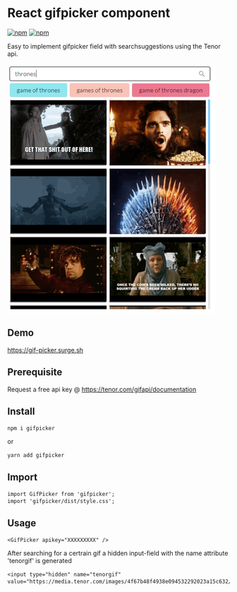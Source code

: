 # React gifpicker component

[![npm](https://img.shields.io/static/v1?label=npm&message=v1.0.19&color=informational)](https://www.npmjs.com/package/gifpicker)
[![npm](https://img.shields.io/static/v1?label=minified%20size&message=79,71%20kB&color=success)](https://www.npmjs.com/package/gifpicker)

Easy to implement gifpicker field with searchsuggestions using the Tenor api.

![alt text](https://raw.githubusercontent.com/verhulstd/gifpicker/npm-library/shot.png "Component screenshot")

## Demo

https://gif-picker.surge.sh

## Prerequisite

Request a free api key @ https://tenor.com/gifapi/documentation

## Install

    npm i gifpicker

or

    yarn add gifpicker

## Import

    import GifPicker from 'gifpicker';
    import 'gifpicker/dist/style.css';

## Usage

    <GifPicker apikey="XXXXXXXXX" />

After searching for a certrain gif a hidden input-field with the name attribute 'tenorgif' is generated

    <input type="hidden" name="tenorgif" value="https://media.tenor.com/images/4f67b48f4938e094532292023a15c632/tenor.gif">
